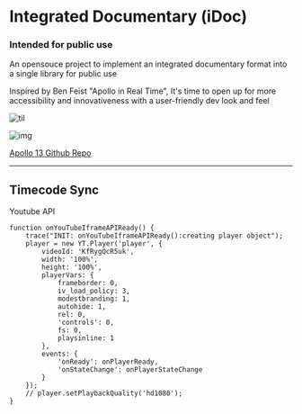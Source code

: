 # Integrated Documentary (iDoc)
### Intended for public use

An opensouce project to implement an integrated documentary format into a single library for public use

Inspired by Ben Feist "Apollo in Real Time", It's time to open up for more accessibility and innovativeness with a user-friendly dev look and feel

![til](./apollo1.gif)

![img](https://apolloinrealtime.org/11/img/help_callouts.jpg)

[Apollo 13 Github Repo](https://github.com/bfeist/Apollo_13.git)

---
## Timecode Sync

Youtube API

```
function onYouTubeIframeAPIReady() {
    trace("INIT: onYouTubeIframeAPIReady():creating player object");
    player = new YT.Player('player', {
        videoId: 'KfRygQcR5uk',
        width: '100%',
        height: '100%',
        playerVars: {
            frameborder: 0,
            iv_load_policy: 3,
            modestbranding: 1,
            autohide: 1,
            rel: 0,
            'controls': 0,
            fs: 0,
            playsinline: 1
        },
        events: {
            'onReady': onPlayerReady,
            'onStateChange': onPlayerStateChange
        }
    });
    // player.setPlaybackQuality('hd1080');
}
```
